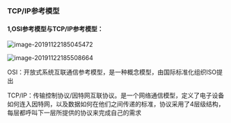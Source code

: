 ### TCP/IP参考模型

#### 1,OSI参考模型与TCP/IP参考模型：



![image-20191122185045472](C:\Users\Lenovo\AppData\Roaming\Typora\typora-user-images\image-20191122185045472.png)

![image-20191122185508664](C:\Users\Lenovo\AppData\Roaming\Typora\typora-user-images\image-20191122185508664.png)

OSI：开放式系统互联通信参考模型，是一种概念模型，由国际标准化组织ISO提出

TCP/IP：传输控制协议/因特网互联协议。是一个网络通信模型，定义了电子设备如何连入因特网，以及数据如何在他们之间传递的标准，协议采用了4层级结构，每层都呼叫下一层所提供的协议来完成自己的需求
